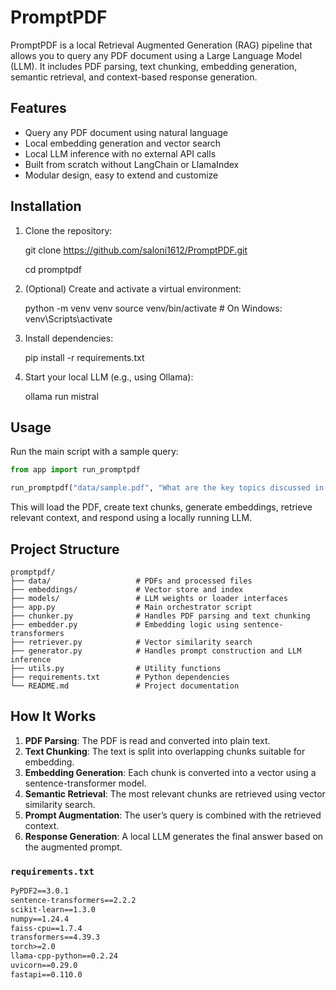 # PromptPDF
PromptPDF is a local Retrieval Augmented Generation (RAG) pipeline that allows you to query any PDF document using a Large Language Model (LLM). It includes PDF parsing, text chunking, embedding generation, semantic retrieval, and context-based response generation.

## Features

- Query any PDF document using natural language
- Local embedding generation and vector search
- Local LLM inference with no external API calls
- Built from scratch without LangChain or LlamaIndex
- Modular design, easy to extend and customize

## Installation

1. Clone the repository:

   git clone https://github.com/saloni1612/PromptPDF.git
   
   cd promptpdf


3. (Optional) Create and activate a virtual environment:

   python -m venv venv
   source venv/bin/activate  # On Windows: venv\Scripts\activate

4. Install dependencies:

   pip install -r requirements.txt
   

5. Start your local LLM (e.g., using Ollama):

   ollama run mistral

## Usage

Run the main script with a sample query:

```python
from app import run_promptpdf

run_promptpdf("data/sample.pdf", "What are the key topics discussed in Chapter 3?")
```

This will load the PDF, create text chunks, generate embeddings, retrieve relevant context, and respond using a locally running LLM.

## Project Structure

```
promptpdf/
├── data/                   # PDFs and processed files
├── embeddings/             # Vector store and index
├── models/                 # LLM weights or loader interfaces
├── app.py                  # Main orchestrator script
├── chunker.py              # Handles PDF parsing and text chunking
├── embedder.py             # Embedding logic using sentence-transformers
├── retriever.py            # Vector similarity search
├── generator.py            # Handles prompt construction and LLM inference
├── utils.py                # Utility functions
├── requirements.txt        # Python dependencies
└── README.md               # Project documentation
```

## How It Works

1. **PDF Parsing**: The PDF is read and converted into plain text.
2. **Text Chunking**: The text is split into overlapping chunks suitable for embedding.
3. **Embedding Generation**: Each chunk is converted into a vector using a sentence-transformer model.
4. **Semantic Retrieval**: The most relevant chunks are retrieved using vector similarity search.
5. **Prompt Augmentation**: The user’s query is combined with the retrieved context.
6. **Response Generation**: A local LLM generates the final answer based on the augmented prompt.





### `requirements.txt`

```txt
PyPDF2==3.0.1
sentence-transformers==2.2.2
scikit-learn==1.3.0
numpy==1.24.4
faiss-cpu==1.7.4
transformers==4.39.3
torch>=2.0
llama-cpp-python==0.2.24
uvicorn==0.29.0
fastapi==0.110.0
````

